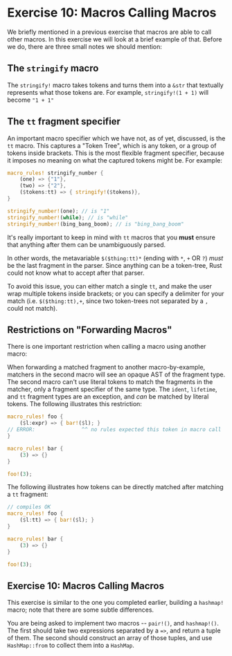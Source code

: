 # Exercise 10: Macros Calling Macros

We briefly mentioned in a previous exercise that macros are able to call
other macros. In this exercise we will look at a brief example of that.
Before we do, there are three small notes we should mention:

## The `stringify` macro

The `stringify!` macro takes tokens and turns them into a `&str` that
textually represents what those tokens are. For example, `stringify!(1 + 1)`
will become `"1 + 1"`

## The `tt` fragment specifier

An important macro specifier which we have not, as of yet, discussed,
is the `tt` macro. This captures a "Token Tree", which is any token,
or a group of tokens inside brackets. This is the most flexible
fragment specifier, because it imposes no meaning on what the captured
tokens might be. For example:

``` rust
macro_rules! stringify_number {
    (one) => {"1"},
    (two) => {"2"},
    ($tokens:tt) => { stringify!($tokens)},
}

stringify_number!(one); // is "1"
stringify_number!(while); // is "while"
stringify_number!(bing_bang_boom); // is "bing_bang_boom"
```

It's really important to keep in mind with `tt` macros that you **must**
ensure that anything after them can be unambiguously parsed.

In other words, the metavariable `$($thing:tt)*` (ending with `*`, `+` OR `?`) *must*
be the last fragment in the parser. Since anything can be a token-tree, Rust could
not know what to accept after that parser.

To avoid this issue, you can either match a single `tt`, and make the user wrap multiple tokens
inside brackets; or you can specify a delimiter for your match (i.e. `$($thing:tt),+`, since
two token-trees not separated by a `,` could not match).

## Restrictions on "Forwarding Macros"

There is one important restriction when calling a macro using another macro:

When forwarding a matched fragment to another macro-by-example, matchers in the
second macro will see an opaque AST of the fragment type. The second macro can't
use literal tokens to match the fragments in the matcher, only a fragment
specifier of the same type. The `ident`, `lifetime`, and `tt` fragment types are an
exception, and *can* be matched by literal tokens. The following illustrates this
restriction:

```rust
macro_rules! foo {
    ($l:expr) => { bar!($l); }
// ERROR:               ^^ no rules expected this token in macro call
}

macro_rules! bar {
    (3) => {}
}

foo!(3);
```

The following illustrates how tokens can be directly matched after matching a `tt` fragment:


```rust
// compiles OK
macro_rules! foo {
    ($l:tt) => { bar!($l); }
}

macro_rules! bar {
    (3) => {}
}

foo!(3);
```

## Exercise 10: Macros Calling Macros

This exercise is similar to the one you completed earlier, building a
`hashmap!` macro; note that there are some subtle differences.

You are being asked to implement two macros -- `pair!()`, and `hashmap!()`.
The first should take two expressions separated by a `=>`, and return a tuple of them.
The second should construct an array of those tuples, and use `HashMap::from` to
collect them into a `HashMap`.


